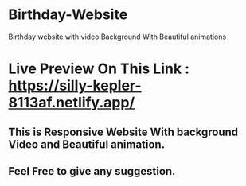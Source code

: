 # Birthday-Website
Birthday website with video Background With Beautiful animations
# Live Preview On This Link : https://silly-kepler-8113af.netlify.app/
## This is Responsive Website With background Video and Beautiful animation.
## Feel Free to give any suggestion.
